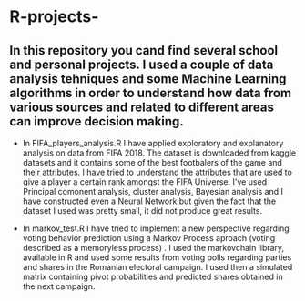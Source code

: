 # R-projects-
## In this repository you cand find several school and personal projects. I used a couple of data analysis tehniques and some Machine Learning algorithms in order to understand how data from various sources and related to different areas can improve decision making.

* In FIFA_players_analysis.R I have applied exploratory and explanatory analysis on data from FIFA 2018. The dataset is downloaded from kaggle datasets and it contains some of the best footbalers of the game and their attributes. I have tried to understand the attributes that are used to give a player a certain rank amongst the FIFA Universe. I've used Principal comonent analysis, cluster analysis, Bayesian analysis and I have constructed even a Neural Network but given the fact that the dataset I used was pretty small, it did not produce great results.  

* In markov_test.R I have tried to implement a new perspective regarding voting behavior prediction using a Markov Process aproach (voting described as a memoryless process) . I used the markovchain library, available in R and used some results from voting polls regarding parties and shares in the Romanian electoral campaign. I used then a simulated matrix containing pivot probabilities and predicted shares obtained in the next campaign.
